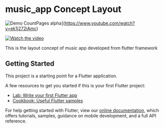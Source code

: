 # music_app Concept Layout

![Demo CountPages alpha](https://share.gifyoutube.com/KzB6Gb.gif)](https://www.youtube.com/watch?v=ek1j272iAmc)

[![Watch the video](https://i.imgur.com/vKb2F1B.png)](https://youtu.be/vt5fpE0bzSY)


This is the layout concept of music app developed from flutter framework

## Getting Started

This project is a starting point for a Flutter application.

A few resources to get you started if this is your first Flutter project:

- [Lab: Write your first Flutter app](https://flutter.dev/docs/get-started/codelab)
- [Cookbook: Useful Flutter samples](https://flutter.dev/docs/cookbook)

For help getting started with Flutter, view our
[online documentation](https://flutter.dev/docs), which offers tutorials,
samples, guidance on mobile development, and a full API reference.
